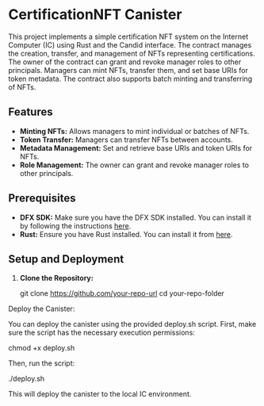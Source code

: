 # CertificationNFT Canister

This project implements a simple certification NFT system on the Internet Computer (IC) using Rust and the Candid interface. The contract manages the creation, transfer, and management of NFTs representing certifications. The owner of the contract can grant and revoke manager roles to other principals. Managers can mint NFTs, transfer them, and set base URIs for token metadata. The contract also supports batch minting and transferring of NFTs.

## Features

- **Minting NFTs:** Allows managers to mint individual or batches of NFTs.
- **Token Transfer:** Managers can transfer NFTs between accounts.
- **Metadata Management:** Set and retrieve base URIs and token URIs for NFTs.
- **Role Management:** The owner can grant and revoke manager roles to other principals.

## Prerequisites

- **DFX SDK:** Make sure you have the DFX SDK installed. You can install it by following the instructions [here](https://internetcomputer.org/docs/current/developer-docs/build/install-upgrade-remove/).
- **Rust:** Ensure you have Rust installed. You can install it from [here](https://www.rust-lang.org/tools/install).

## Setup and Deployment

1. **Clone the Repository:**

   git clone https://github.com/your-repo-url
   cd your-repo-folder


Deploy the Canister:

You can deploy the canister using the provided deploy.sh script. First, make sure the script has the necessary execution permissions:

chmod +x deploy.sh

Then, run the script:

./deploy.sh

This will deploy the canister to the local IC environment.